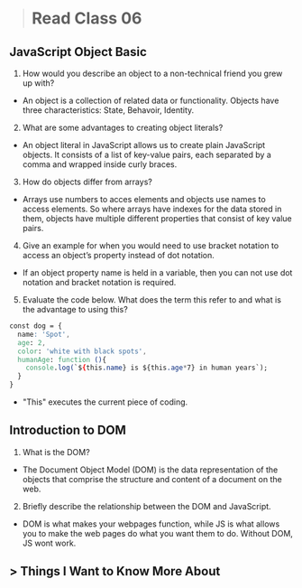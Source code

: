 > # Read Class 06

## JavaScript Object Basic

1. How would you describe an object to a non-technical friend you grew up with?

- An object is a collection of related data or functionality. Objects have three characteristics: State, Behavoir, Identity.

2. What are some advantages to creating object literals?

- An object literal in JavaScript allows us to create plain JavaScript objects. It consists of a list of key-value pairs, each separated by a comma and wrapped inside curly braces.

3. How do objects differ from arrays?

- Arrays use numbers to acces elements and objects use names to access elements.  So where arrays have indexes for the data stored in them, objects have multiple different properties that consist of key value pairs.

4. Give an example for when you would need to use bracket notation to access an object’s property instead of dot notation.

- If an object property name is held in a variable, then you can not use dot notation and bracket notation is required.

5. Evaluate the code below. What does the term this refer to and what is the advantage to using this?

```css
const dog = {
  name: 'Spot',
  age: 2,
  color: 'white with black spots',
  humanAge: function (){
    console.log(`${this.name} is ${this.age*7} in human years`);
  }
}
```

- "This" executes the current piece of coding.

## Introduction to DOM

1. What is the DOM?

- The Document Object Model (DOM) is the data representation of the objects that comprise the structure and content of a document on the web.

2. Briefly describe the relationship between the DOM and JavaScript.

- DOM is what makes your webpages function, while JS is what allows you to make the web pages do what you want them to do. Without DOM, JS wont work.

## > Things I Want to Know More About